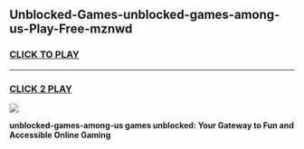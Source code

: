 
## Unblocked-Games-unblocked-games-among-us-Play-Free-mznwd
<h3>
<a href="https://premium76.site?title=unblocked-games-among-us&ref=10A">CLICK TO PLAY</a></h3>
<hr>

<h3>
<a href="https://premium76.site?title=unblocked-games-among-us&ref=10A">CLICK 2 PLAY</a>
  
</h3>

<a href="https://premium76.site?title=unblocked-games-among-us&ref=10A"><img src="https://clearcache.store/games.png"></a>


**unblocked-games-among-us games unblocked: Your Gateway to Fun and Accessible Online Gaming**
